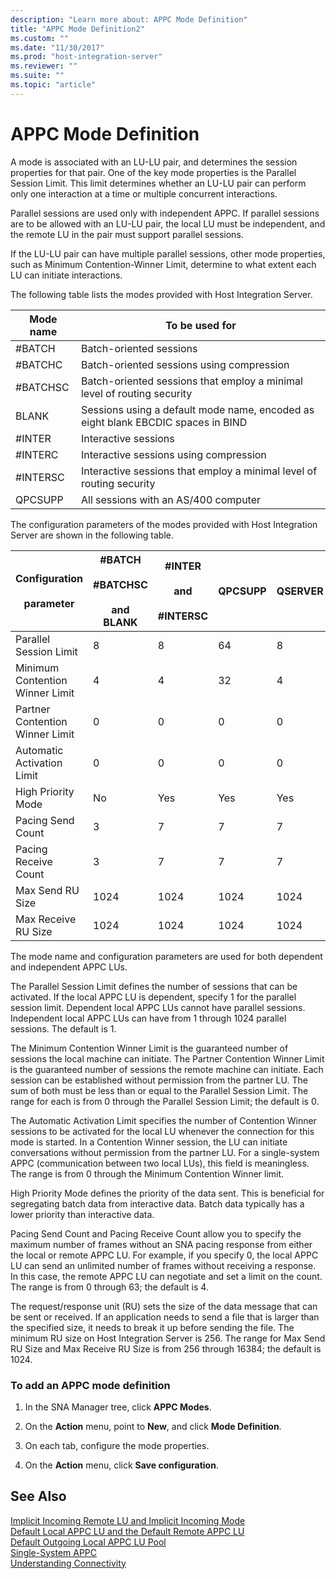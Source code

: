 ```yaml
---
description: "Learn more about: APPC Mode Definition"
title: "APPC Mode Definition2"
ms.custom: ""
ms.date: "11/30/2017"
ms.prod: "host-integration-server"
ms.reviewer: ""
ms.suite: ""
ms.topic: "article"
---
```

# APPC Mode Definition
A mode is associated with an LU-LU pair, and determines the session properties for that pair. One of the key mode properties is the Parallel Session Limit. This limit determines whether an LU-LU pair can perform only one interaction at a time or multiple concurrent interactions.  
  
 Parallel sessions are used only with independent APPC. If parallel sessions are to be allowed with an LU-LU pair, the local LU must be independent, and the remote LU in the pair must support parallel sessions.  
  
 If the LU-LU pair can have multiple parallel sessions, other mode properties, such as Minimum Contention-Winner Limit, determine to what extent each LU can initiate interactions.  
  
 The following table lists the modes provided with Host Integration Server.  
  
|Mode name|To be used for|  
|---------------|--------------------|  
|#BATCH|Batch-oriented sessions|  
|#BATCHC|Batch-oriented sessions using compression|  
|#BATCHSC|Batch-oriented sessions that employ a minimal level of routing security|  
|BLANK|Sessions using a default mode name, encoded as eight blank EBCDIC spaces in BIND|  
|#INTER|Interactive sessions|  
|#INTERC|Interactive sessions using compression|  
|#INTERSC|Interactive sessions that employ a minimal level of routing security|  
|QPCSUPP|All sessions with an AS/400 computer|  
  
 The configuration parameters of the modes provided with Host Integration Server are shown in the following table.  
  
|Configuration<br /><br /> parameter|#BATCH<br /><br /> #BATCHSC<br /><br /> and BLANK|#INTER<br /><br /> and<br /><br /> #INTERSC|QPCSUPP|QSERVER|  
|---------------------------------|-----------------------------------------|-----------------------------------|-------------|-------------|  
|Parallel Session Limit|8|8|64|8|  
|Minimum Contention  Winner Limit|4|4|32|4|  
|Partner Contention Winner Limit|0|0|0|0|  
|Automatic Activation Limit|0|0|0|0|  
|High Priority Mode|No|Yes|Yes|Yes|  
|Pacing Send Count|3|7|7|7|  
|Pacing Receive Count|3|7|7|7|  
|Max Send RU Size|1024|1024|1024|1024|  
|Max Receive RU Size|1024|1024|1024|1024|  
  
 The mode name and configuration parameters are used for both dependent and independent APPC LUs.  
  
 The Parallel Session Limit defines the number of sessions that can be activated. If the local APPC LU is dependent, specify 1 for the parallel session limit. Dependent local APPC LUs cannot have parallel sessions. Independent local APPC LUs can have from 1 through 1024 parallel sessions. The default is 1.  
  
 The Minimum Contention Winner Limit is the guaranteed number of sessions the local machine can initiate. The Partner Contention Winner Limit is the guaranteed number of sessions the remote machine can initiate. Each session can be established without permission from the partner LU. The sum of both must be less than or equal to the Parallel Session Limit. The range for each is from 0 through the Parallel Session Limit; the default is 0.  
  
 The Automatic Activation Limit specifies the number of Contention Winner sessions to be activated for the local LU whenever the connection for this mode is started. In a Contention Winner session, the LU can initiate conversations without permission from the partner LU. For a single-system APPC (communication between two local LUs), this field is meaningless. The range is from 0 through the Minimum Contention Winner limit.  
  
 High Priority Mode defines the priority of the data sent. This is beneficial for segregating batch data from interactive data. Batch data typically has a lower priority than interactive data.  
  
 Pacing Send Count and Pacing Receive Count allow you to specify the maximum number of frames without an SNA pacing response from either the local or remote APPC LU. For example, if you specify 0, the local APPC LU can send an unlimited number of frames without receiving a response. In this case, the remote APPC LU can negotiate and set a limit on the count. The range is from 0 through 63; the default is 4.  
  
 The request/response unit (RU) sets the size of the data message that can be sent or received. If an application needs to send a file that is larger than the specified size, it needs to break it up before sending the file. The minimum RU size on Host Integration Server is 256. The range for Max Send RU Size and Max Receive RU Size is from 256 through 16384; the default is 1024.  
  
### To add an APPC mode definition  
  
1.  In the SNA Manager tree, click **APPC Modes**.  
  
2.  On the **Action** menu, point to **New**, and click **Mode Definition**.  
  
3.  On each tab, configure the mode properties.  
  
4.  On the **Action** menu, click **Save configuration**.  
  
## See Also  
 [Implicit Incoming Remote LU and Implicit Incoming Mode](../core/implicit-incoming-remote-lu-and-implicit-incoming-mode1.md)   
 [Default Local APPC LU and the Default Remote APPC LU](../core/default-local-appc-lu-and-the-default-remote-appc-lu1.md)   
 [Default Outgoing Local APPC LU Pool](../core/default-outgoing-local-appc-lu-pool1.md)   
 [Single-System APPC](../core/single-system-appc2.md)   
 [Understanding Connectivity](../core/understanding-connectivity1.md)
